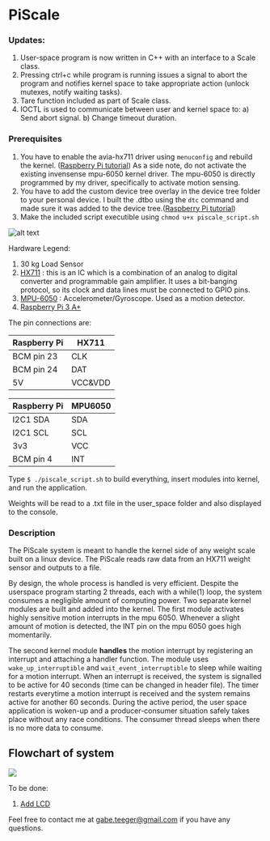 # PiScale

### Updates:
1) User-space program is now written in C++ with an interface to a Scale class.
2) Pressing ctrl+c while program is running issues a signal to abort the program and notifies kernel space to take appropriate action (unlock mutexes, notify waiting tasks).
3) Tare function included as part of Scale class.
4) IOCTL is used to communicate between user and kernel space to:
  a) Send abort signal.
  b) Change timeout duration.
  
### Prerequisites
1) You have to enable the avia-hx711 driver using ```menuconfig```  and rebuild the kernel. ([Raspberry Pi tutorial](https://www.raspberrypi.org/documentation/linux/kernel/building.md)) As a side note, do not activate the existing invensense mpu-6050 kernel driver. The mpu-6050 is directly programmed by my driver, specifically to activate motion sensing. 
2) You have to add the custom device tree overlay in the device tree folder to your personal device. I built the .dtbo using the ```dtc``` command and made sure it was added to the device tree.([Raspberry Pi tutorial](https://www.raspberrypi.org/documentation/configuration/device-tree.md))
3) Make the included script executible using ```chmod u+x piscale_script.sh```


![alt text](https://i.imgur.com/e3NxqSr.jpg)

Hardware Legend:
1) 30 kg Load Sensor
2) [HX711](https://www.sparkfun.com/products/13879) : this is an IC which is a combination of an analog to digital converter and programmable gain amplifier. It uses a bit-banging protocol, so its clock and data lines must be connected to GPIO pins. 
3) [MPU-6050](https://www.sparkfun.com/products/11028) : Accelerometer/Gyroscope. Used as a motion detector.
4) [Raspberry Pi 3 A+](https://www.raspberrypi.org/products/raspberry-pi-3-model-a-plus/4)

The pin connections are:

| Raspberry Pi | HX711   |
|--------------|---------|
| BCM pin 23   | CLK     |
| BCM pin 24   | DAT     |
| 5V           | VCC&VDD |

| Raspberry Pi | MPU6050 |
|--------------|---------|
| I2C1 SDA     | SDA     |
| I2C1 SCL     | SCL     |
| 3v3          | VCC     |
| BCM pin 4    | INT     |

Type ```$ ./piscale_script.sh``` to build everything, insert modules into kernel, and run the application.

Weights will be read to a .txt file in the user_space folder and also displayed to the console.

### Description
The PiScale system is meant to handle the kernel side of any weight scale built on a linux device. The PiScale reads raw data from an HX711 weight sensor and outputs to a file. 

By design, the whole process is handled is very efficient. Despite the userspace program starting 2 threads, each with a while(1) loop, the system consumes a negligible amount of computing power. Two separate kernel modules are built and added into the kernel. The first module activates highly sensitive motion interrupts in the mpu 6050. Whenever a slight amount of motion is detected, the INT pin on the mpu 6050 goes high momentarily.

The second kernel module **handles** the motion interrupt by registering an interrupt and attaching a handler function. The module uses ```wake_up_interruptible``` and ```wait_event_interruptible``` to sleep while waiting for a motion interrupt. When an interrupt is received, the system is signalled to be active for 40 seconds (time can be changed in header file). The timer restarts everytime a motion interrupt is received and the system remains active for another 60 seconds. During the active period, the user space application is woken-up and a producer-consumer situation safely takes place without any race conditions. The consumer thread sleeps when there is no more data to consume.

## Flowchart of system

![](https://i.imgur.com/eD3pFyH.png)

To be done:
1) [Add LCD](https://www.amazon.ca/SunFounder-Serial-Module-Arduino-Mega2560/dp/B01GPUMP9C/ref=asc_df_B01GPUMP9C/?tag=googleshopc0c-20&linkCode=df0&hvadid=335380394635&hvpos=1o2&hvnetw=g&hvrand=2992788635486907915&hvpone=&hvptwo=&hvqmt=&hvdev=c&hvdvcmdl=&hvlocint=&hvlocphy=9001527&hvtargid=pla-572925702212&psc=1)

Feel free to contact me at gabe.teeger@gmail.com if you have any questions.

